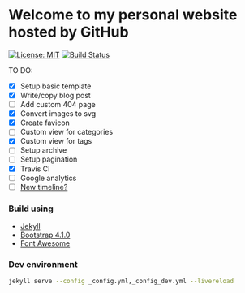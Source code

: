 # Welcome to my personal website hosted by GitHub

[![License: MIT](https://img.shields.io/badge/License-MIT-yellow.png)](https://opensource.org/licenses/MIT)
[![Build Status](https://travis-ci.org/matq007/matq007.github.io.svg?branch=master)](https://travis-ci.org/matq007/matq007.github.io)

TO DO:
- [x] Setup basic template
- [x] Write/copy blog post
- [ ] Add custom 404 page
- [x] Convert images to svg
- [x] Create favicon
- [ ] Custom view for categories
- [x] Custom view for tags
- [ ] Setup archive
- [ ] Setup pagination
- [x] Travis CI
- [ ] Google analytics
- [ ] [New timeline?](https://bootsnipp.com/snippets/a3BjR)

### Build using

- [Jekyll](https://jekyllrb.com/)
- [Bootstrap 4.1.0](https://getbootstrap.com)
- [Font Awesome](https://fontawesome.com/)

### Dev environment

```bash
jekyll serve --config _config.yml,_config_dev.yml --livereload
```
